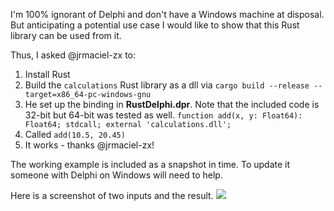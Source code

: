 I'm 100% ignorant of Delphi and don't have a Windows machine at disposal. But anticipating a potential use case I would like to show that this Rust library can be used from it. 

Thus, I asked @jrmaciel-zx to:
1. Install Rust
1. Build the `calculations` Rust library as a dll via `cargo build --release --target=x86_64-pc-windows-gnu`
1. He set up the binding in **RustDelphi.dpr**. Note that the included code is 32-bit but 64-bit was tested as well.
    `function add(x, y: Float64): Float64; stdcall; external 'calculations.dll';`
1. Called `add(10.5, 20.45)`
1. It works - thanks @jrmaciel-zx!

The working example is included as a snapshot in time. To update it someone with Delphi on Windows will need to help.

Here is a screenshot of two inputs and the result.
<image src="./Delphi Output.png">